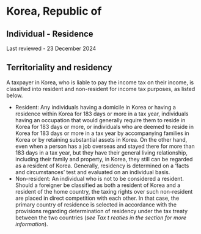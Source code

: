 # Korea, Republic of
## Individual - Residence
Last reviewed - 23 December 2024
## Territoriality and residency
A taxpayer in Korea, who is liable to pay the income tax on their income, is classified into resident and non-resident for income tax purposes, as listed below.
  * Resident: Any individuals having a domicile in Korea or having a residence within Korea for 183 days or more in a tax year, individuals having an occupation that would generally require them to reside in Korea for 183 days or more, or individuals who are deemed to reside in Korea for 183 days or more in a tax year by accompanying families in Korea or by retaining substantial assets in Korea. On the other hand, even when a person has a job overseas and stayed there for more than 183 days in a tax year, but they have their general living relationship, including their family and property, in Korea, they still can be regarded as a resident of Korea. Generally, residency is determined on a ‘facts and circumstances’ test and evaluated on an individual basis.
  * Non-resident: An individual who is not to be considered a resident. Should a foreigner be classified as both a resident of Korea and a resident of the home country, the taxing rights over such non-resident are placed in direct competition with each other. In that case, the primary country of residence is selected in accordance with the provisions regarding determination of residency under the tax treaty between the two countries (_see Tax t_ _reaties in the_ _section for more information_).


